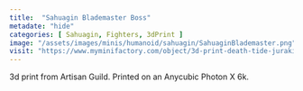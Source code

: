 ```yaml
---
title:  "Sahuagin Blademaster Boss"
metadate: "hide"
categories: [ Sahuagin, Fighters, 3dPrint ]
image: "/assets/images/minis/humanoid/sahuagin/SahuaginBlademaster.png"
visit: "https://www.myminifactory.com/object/3d-print-death-tide-jurakins-presupported-122025"
---
```

3d print from Artisan Guild. 
Printed on an Anycubic Photon X 6k.